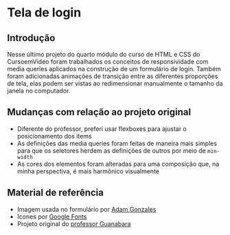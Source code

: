 # Tela de login
## Introdução
Nesse último projeto do quarto módulo do curso de HTML e CSS do CursoemVideo foram trabalhados os conceitos de responsividade com media queries aplicados na construção de um formulário de login. Também foram adicionadas animações de transição entre as diferentes proporções de tela, elas podem ser vistas ao redimensionar manualmente o tamanho da janela no computador.

## Mudanças com relação ao projeto original
- Diferente do professor, preferi usar flexboxes para ajustar o posicionamento dos items
- As definições das media queries foram feitas de maneira mais simples para que os seletores herdem as definições de outros por meio de `min-width`
- As cores dos elementos foram alteradas para uma composição que, na minha perspectiva, é mais harmônico visualmente

## Material de referência
- Imagem usada no formulário por [Adam Gonzales](https://unsplash.com/@adamgonzales)
- Icones por [Google Fonts](https://fonts.google.com/icons)
- Projeto original do [professor Guanabara](https://professorguanabara.github.io/projeto-login/)
